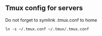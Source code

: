 ## Tmux config for servers ##

Do not forget to symlink .tmux.conf to home
```
ln -s ~/.tmux.conf ~/.tmux/.tmux.conf
